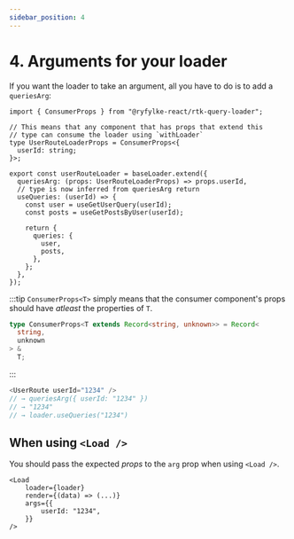 ```yaml
---
sidebar_position: 4
---
```


# 4. Arguments for your loader

If you want the loader to take an argument, all you have to do is to add a `queriesArg`:

```tsx {5-7,10-12}
import { ConsumerProps } from "@ryfylke-react/rtk-query-loader";

// This means that any component that has props that extend this
// type can consume the loader using `withLoader`
type UserRouteLoaderProps = ConsumerProps<{
  userId: string;
}>;

export const userRouteLoader = baseLoader.extend({
  queriesArg: (props: UserRouteLoaderProps) => props.userId,
  // type is now inferred from queriesArg return
  useQueries: (userId) => {
    const user = useGetUserQuery(userId);
    const posts = useGetPostsByUser(userId);

    return {
      queries: {
        user,
        posts,
      },
    };
  },
});
```

:::tip
`ConsumerProps<T>` simply means that the consumer component's props should have _atleast_ the properties of `T`.

```typescript
type ConsumerProps<T extends Record<string, unknown>> = Record<
  string,
  unknown
> &
  T;
```

:::

```typescript
<UserRoute userId="1234" />
// → queriesArg({ userId: "1234" })
// → "1234"
// → loader.useQueries("1234")
```

## When using `<Load />`

You should pass the expected _props_ to the `arg` prop when using `<Load />`.

```tsx
<Load
    loader={loader}
    render={(data) => (...)}
    args={{
        userId: "1234",
    }}
/>
```
